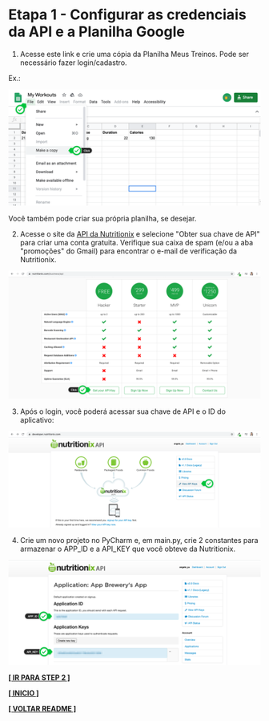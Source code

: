 # Etapa 1 - Configurar as credenciais da API e a Planilha Google

1. Acesse este link e crie uma cópia da Planilha Meus Treinos. Pode ser necessário fazer login/cadastro.

Ex.:

![img01](image01.png)

Você também pode criar sua própria planilha, se desejar.

2. Acesse o site da [API da Nutritionix](https://www.nutritionix.com/business/api) e selecione "Obter sua chave de API" para criar uma conta gratuita. Verifique sua caixa de spam (e/ou a aba "promoções" do Gmail) para encontrar o e-mail de verificação da Nutritionix.

![img02](image02.png)

3. Após o login, você poderá acessar sua chave de API e o ID do aplicativo:

![img03](image03.png)

4. Crie um novo projeto no PyCharm e, em main.py, crie 2 constantes para armazenar o APP_ID e a API_KEY que você obteve da Nutritionix.

![img04](image04.png)

[**[ IR PARA STEP 2 ]**](step2.md)

[**[ INICIO ]**](#etapa-1---configurar-as-credenciais-da-api-e-a-planilha-google)

[**[ VOLTAR README ]**](../README.md)
